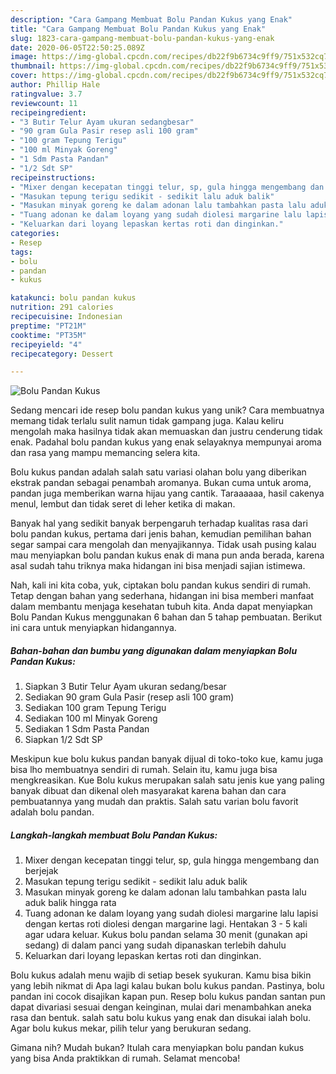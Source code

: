 ```yaml
---
description: "Cara Gampang Membuat Bolu Pandan Kukus yang Enak"
title: "Cara Gampang Membuat Bolu Pandan Kukus yang Enak"
slug: 1823-cara-gampang-membuat-bolu-pandan-kukus-yang-enak
date: 2020-06-05T22:50:25.089Z
image: https://img-global.cpcdn.com/recipes/db22f9b6734c9ff9/751x532cq70/bolu-pandan-kukus-foto-resep-utama.jpg
thumbnail: https://img-global.cpcdn.com/recipes/db22f9b6734c9ff9/751x532cq70/bolu-pandan-kukus-foto-resep-utama.jpg
cover: https://img-global.cpcdn.com/recipes/db22f9b6734c9ff9/751x532cq70/bolu-pandan-kukus-foto-resep-utama.jpg
author: Phillip Hale
ratingvalue: 3.7
reviewcount: 11
recipeingredient:
- "3 Butir Telur Ayam ukuran sedangbesar"
- "90 gram Gula Pasir resep asli 100 gram"
- "100 gram Tepung Terigu"
- "100 ml Minyak Goreng"
- "1 Sdm Pasta Pandan"
- "1/2 Sdt SP"
recipeinstructions:
- "Mixer dengan kecepatan tinggi telur, sp, gula hingga mengembang dan berjejak"
- "Masukan tepung terigu sedikit - sedikit lalu aduk balik"
- "Masukan minyak goreng ke dalam adonan lalu tambahkan pasta lalu aduk balik hingga rata"
- "Tuang adonan ke dalam loyang yang sudah diolesi margarine lalu lapisi dengan kertas roti diolesi dengan margarine lagi. Hentakan 3 - 5 kali agar udara keluar. Kukus bolu pandan selama 30 menit (gunakan api sedang) di dalam panci yang sudah dipanaskan terlebih dahulu"
- "Keluarkan dari loyang lepaskan kertas roti dan dinginkan."
categories:
- Resep
tags:
- bolu
- pandan
- kukus

katakunci: bolu pandan kukus 
nutrition: 291 calories
recipecuisine: Indonesian
preptime: "PT21M"
cooktime: "PT35M"
recipeyield: "4"
recipecategory: Dessert

---
```



![Bolu Pandan Kukus](https://img-global.cpcdn.com/recipes/db22f9b6734c9ff9/751x532cq70/bolu-pandan-kukus-foto-resep-utama.jpg)

Sedang mencari ide resep bolu pandan kukus yang unik? Cara membuatnya memang tidak terlalu sulit namun tidak gampang juga. Kalau keliru mengolah maka hasilnya tidak akan memuaskan dan justru cenderung tidak enak. Padahal bolu pandan kukus yang enak selayaknya mempunyai aroma dan rasa yang mampu memancing selera kita.

Bolu kukus pandan adalah salah satu variasi olahan bolu yang diberikan ekstrak pandan sebagai penambah aromanya. Bukan cuma untuk aroma, pandan juga memberikan warna hijau yang cantik. Taraaaaaa, hasil cakenya menul, lembut dan tidak seret di leher ketika di makan.

Banyak hal yang sedikit banyak berpengaruh terhadap kualitas rasa dari bolu pandan kukus, pertama dari jenis bahan, kemudian pemilihan bahan segar sampai cara mengolah dan menyajikannya. Tidak usah pusing kalau mau menyiapkan bolu pandan kukus enak di mana pun anda berada, karena asal sudah tahu triknya maka hidangan ini bisa menjadi sajian istimewa.


Nah, kali ini kita coba, yuk, ciptakan bolu pandan kukus sendiri di rumah. Tetap dengan bahan yang sederhana, hidangan ini bisa memberi manfaat dalam membantu menjaga kesehatan tubuh kita. Anda dapat menyiapkan Bolu Pandan Kukus menggunakan 6 bahan dan 5 tahap pembuatan. Berikut ini cara untuk menyiapkan hidangannya.

<!--inarticleads1-->

##### Bahan-bahan dan bumbu yang digunakan dalam menyiapkan Bolu Pandan Kukus:

1. Siapkan 3 Butir Telur Ayam ukuran sedang/besar
1. Sediakan 90 gram Gula Pasir (resep asli 100 gram)
1. Sediakan 100 gram Tepung Terigu
1. Sediakan 100 ml Minyak Goreng
1. Sediakan 1 Sdm Pasta Pandan
1. Siapkan 1/2 Sdt SP


Meskipun kue bolu kukus pandan banyak dijual di toko-toko kue, kamu juga bisa lho membuatnya sendiri di rumah. Selain itu, kamu juga bisa mengkreasikan. Kue Bolu kukus merupakan salah satu jenis kue yang paling banyak dibuat dan dikenal oleh masyarakat karena bahan dan cara pembuatannya yang mudah dan praktis. Salah satu varian bolu favorit adalah bolu pandan. 

<!--inarticleads2-->

##### Langkah-langkah membuat Bolu Pandan Kukus:

1. Mixer dengan kecepatan tinggi telur, sp, gula hingga mengembang dan berjejak
1. Masukan tepung terigu sedikit - sedikit lalu aduk balik
1. Masukan minyak goreng ke dalam adonan lalu tambahkan pasta lalu aduk balik hingga rata
1. Tuang adonan ke dalam loyang yang sudah diolesi margarine lalu lapisi dengan kertas roti diolesi dengan margarine lagi. Hentakan 3 - 5 kali agar udara keluar. Kukus bolu pandan selama 30 menit (gunakan api sedang) di dalam panci yang sudah dipanaskan terlebih dahulu
1. Keluarkan dari loyang lepaskan kertas roti dan dinginkan.


Bolu kukus adalah menu wajib di setiap besek syukuran. Kamu bisa bikin yang lebih nikmat di Apa lagi kalau bukan bolu kukus pandan. Pastinya, bolu pandan ini cocok disajikan kapan pun. Resep bolu kukus pandan santan pun dapat divariasi sesuai dengan keinginan, mulai dari menambahkan aneka rasa dan bentuk. salah satu bolu kukus yang enak dan disukai ialah bolu. Agar bolu kukus mekar, pilih telur yang berukuran sedang. 

Gimana nih? Mudah bukan? Itulah cara menyiapkan bolu pandan kukus yang bisa Anda praktikkan di rumah. Selamat mencoba!
